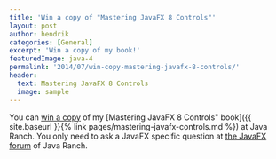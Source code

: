 ```yaml
---
title: 'Win a copy of "Mastering JavaFX 8 Controls"'
layout: post
author: hendrik
categories: [General]
excerpt: 'Win a copy of my book!'
featuredImage: java-4
permalink: '2014/07/win-copy-mastering-javafx-8-controls/'
header:
  text: Mastering JavaFX 8 Controls
  image: sample
---
```

You can [win a copy](http://www.coderanch.com/t/636239/JavaFX/java/Hendrik-Ebbers) of my [Mastering JavaFX 8 Controls" book]({{ site.baseurl }}{% link pages/mastering-javafx-controls.md %}) at Java Ranch. You only need to ask a JavaFX specific question at [the JavaFX forum](http://www.coderanch.com/forums/f-98/JavaFX) of Java Ranch.
